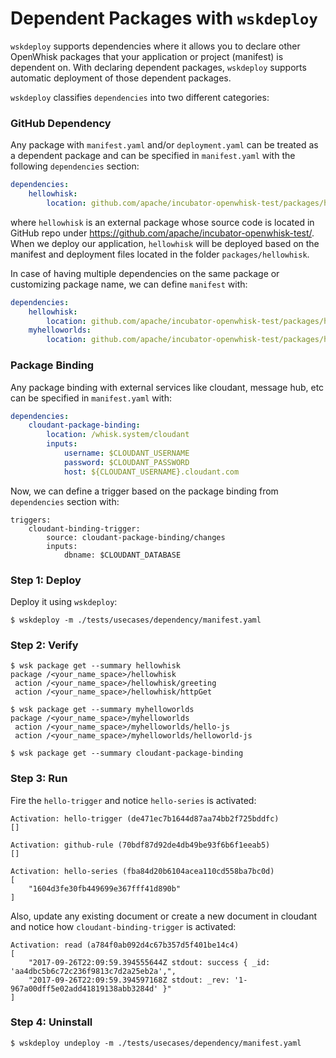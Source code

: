 <!--
#
# Licensed to the Apache Software Foundation (ASF) under one or more contributor
# license agreements.  See the NOTICE file distributed with this work for additional
# information regarding copyright ownership.  The ASF licenses this file to you
# under the Apache License, Version 2.0 (the # "License"); you may not use this
# file except in compliance with the License.  You may obtain a copy of the License
# at:
#
# http://www.apache.org/licenses/LICENSE-2.0
#
# Unless required by applicable law or agreed to in writing, software distributed
# under the License is distributed on an "AS IS" BASIS, WITHOUT WARRANTIES OR
# CONDITIONS OF ANY KIND, either express or implied.  See the License for the
# specific language governing permissions and limitations under the License.
#
-->

# Dependent Packages with `wskdeploy`

`wskdeploy` supports dependencies where it allows you to declare other OpenWhisk
packages that your application or project (manifest) is dependent on. With declaring
dependent packages, `wskdeploy` supports automatic deployment of those dependent
packages.

`wskdeploy` classifies `dependencies` into two different categories:

### GitHub Dependency

Any package with `manifest.yaml` and/or `deployment.yaml` can be treated as
a dependent package and can be specified in `manifest.yaml` with the following
`dependencies` section:

```yaml
dependencies:
    hellowhisk:
        location: github.com/apache/incubator-openwhisk-test/packages/hellowhisk
```

where `hellowhisk` is an external package whose source code is located in
GitHub repo under https://github.com/apache/incubator-openwhisk-test/. When we
deploy our application, `hellowhisk` will be deployed based on the manifest and
deployment files located in the folder `packages/hellowhisk`.

In case of having multiple dependencies on the same package or customizing
package name, we can define `manifest` with:

```yaml
dependencies:
    hellowhisk:
        location: github.com/apache/incubator-openwhisk-test/packages/hellowhisk
    myhelloworlds:
        location: github.com/apache/incubator-openwhisk-test/packages/helloworlds
```

### Package Binding

Any package binding with external services like cloudant, message hub, etc
can be specified in `manifest.yaml` with:

```yaml
dependencies:
    cloudant-package-binding:
        location: /whisk.system/cloudant
        inputs:
            username: $CLOUDANT_USERNAME
            password: $CLOUDANT_PASSWORD
            host: ${CLOUDANT_USERNAME}.cloudant.com
```

Now, we can define a trigger based on the package binding from `dependencies`
section with:

```
triggers:
    cloudant-binding-trigger:
        source: cloudant-package-binding/changes
        inputs:
            dbname: $CLOUDANT_DATABASE
```


### Step 1: Deploy

Deploy it using `wskdeploy`:

```
$ wskdeploy -m ./tests/usecases/dependency/manifest.yaml
```

### Step 2: Verify

```
$ wsk package get --summary hellowhisk
package /<your_name_space>/hellowhisk
 action /<your_name_space>/hellowhisk/greeting
 action /<your_name_space>/hellowhisk/httpGet

$ wsk package get --summary myhelloworlds
package /<your_name_space>/myhelloworlds
 action /<your_name_space>/myhelloworlds/hello-js
 action /<your_name_space>/myhelloworlds/helloworld-js

$ wsk package get --summary cloudant-package-binding
```

### Step 3: Run

Fire the `hello-trigger` and notice `hello-series` is activated:

```
Activation: hello-trigger (de471ec7b1644d87aa74bb2f725bddfc)
[]

Activation: github-rule (70bdf87d92de4db49be93f6b6f1eeab5)
[]

Activation: hello-series (fba84d20b6104acea110cd558ba7bc0d)
[
    "1604d3fe30fb449699e367fff41d890b"
]
```

Also, update any existing document or create a new document in cloudant and notice
how `cloudant-binding-trigger` is activated:

```
Activation: read (a784f0ab092d4c67b357d5f401be14c4)
[
    "2017-09-26T22:09:59.394555644Z stdout: success { _id: 'aa4dbc5b6c72c236f9813c7d2a25eb2a',",
    "2017-09-26T22:09:59.394597168Z stdout: _rev: '1-967a00dff5e02add41819138abb3284d' }"
]
```

### Step 4: Uninstall

```
$ wskdeploy undeploy -m ./tests/usecases/dependency/manifest.yaml
```
